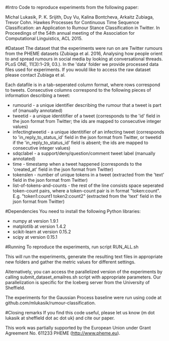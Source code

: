 #Intro
Code to reproduce experiments from the following paper:

Michal Lukasik, P. K. Srijith, Duy Vu, Kalina Bontcheva, Arkaitz Zubiaga, Trevor Cohn. Hawkes Processes for Continuous Time Sequence Classification: an Application to Rumour Stance Classification in Twitter.
In Proceedings of the 54th annual meeting of the Association for Computational Linguistics, ACL 2015. 

#Dataset
The dataset that the experiments were run on are Twitter rumours from the PHEME datasets
(Zubiaga et al. 2016, Analysing how people orient to and spread rumours in social media by looking at conversational threads. PLoS ONE, 11(3):1–29, 03.).
In the 'data' folder we provide processed data files used for experiments. If you would like to access the raw dataset please contact Zubiaga et al.

Each datafile is in a tab-seperated column format, where rows correspond to tweets. Consecutive columns correspond to the following pieces of information describing a tweet:
* rumourid - a unique identifier describing the rumour that a tweet is part of (manually annotated)
* tweetid - a unique identitifier of a tweet (corresponds to the 'id' field in the json format from Twitter; the ids are mapped to consecutive integer values)
* infectingtweetid - a unique identitifier of an infecting tweet (corresponds to 'in_reply_to_status_id' field in the json format from Twitter, or tweetid if the 'in_reply_to_status_id' field is absent; the ids are mapped to consecutive integer values)
* sdqclabel - a support/deny/question/comment tweet label (manually annotated)
* time - timestamp when a tweet happened (corresponds to the 'created_at' field in the json format from Twitter)
* tokenslen - number of unique tokens in a tweet (extracted from the 'text' field in the json format from Twitter)
* list-of-tokens-and-counts - the rest of the line consists space seperated token-count pairs, where a token-count pair is in format "token:count". E.g. "token1:count1 token2:count2" (extracted from the 'text' field in the json format from Twitter)

#Dependencies
You need to install the following Python libraries: 
* numpy at version 1.9.1 
* matplotlib at version 1.4.2
* scikit-learn at version 0.15.2
* scipy at version 0.15.1

#Running
To reproduce the experiments, run script RUN_ALL.sh

This will run the experiments, generate the resulting text files in appropriate new folders 
and gather the metric values for different settings.

Alternatively, you can access the parallelized version of the experiments by calling submit_dataset_emailres.sh script with appropriate parameters. 
Our parallelization is specific for the Iceberg server from the University of Sheffield. 

The experiments for the Gaussian Process baseline were run using code at github.com/mlukasik/rumour-classification.

#Closing remarks
If you find this code useful, please let us know (m dot lukasik at sheffield dot ac dot uk) and cite our paper.

This work was partially supported by the European Union under Grant Agreement No. 611233 PHEME (http://www.pheme.eu).


